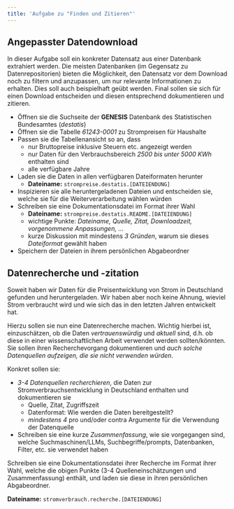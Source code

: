 ```yaml
---
title: 'Aufgabe zu "Finden und Zitieren"'
---
```



## Angepasster Datendownload

In dieser Aufgabe soll ein konkreter Datensatz aus einer Datenbank extrahiert werden.
Die meisten Datenbanken (im Gegensatz zu Datenrepositorien) bieten die Möglichkeit, den Datensatz vor dem Download noch zu filtern und anzupassen, um nur relevante Informationen zu erhalten.
Dies soll auch beispielhaft geübt werden.
Final sollen sie sich für einen Download entscheiden und diesen entsprechend dokumentieren und zitieren.

- Öffnen sie die Suchseite der **GENESIS** Datenbank des Statistischen Bundesamtes (*destatis*)
- Öffnen sie die Tabelle *61243-0001* zu Strompreisen für Haushalte
- Passen sie die Tabellenansicht so an, dass
  - nur Bruttopreise inklusive Steuern etc. angezeigt werden
  - nur Daten für den Verbrauchsbereich *2500 bis unter 5000 KWh* enthalten sind
  - alle verfügbare Jahre
- Laden sie die Daten in allen verfügbaren Dateiformaten herunter
  - **Dateiname:** `strompreise.destatis.[DATEIENDUNG]`
- Inspizieren sie alle heruntergeladenen Dateien und entscheiden sie, welche sie für die Weiterverarbeitung wählen würden
- Schreiben sie eine Dokumentationsdatei im Format ihrer Wahl
  - **Dateiname:** `strompreise.destatis.README.[DATEIENDUNG]`
  - wichtige Punkte: *Dateiname, Quelle, Zitat, Downloadzeit, vorgenommene Anpassungen, ...*
  - kurze Diskussion mit mindestens *3 Gründen*, warum sie dieses *Dateiformat* gewählt haben
- Speichern der Dateien in ihrem persönlichen Abgabeordner




## Datenrecherche und -zitation

Soweit haben wir Daten für die Preisentwicklung von Strom in Deutschland gefunden und heruntergeladen. 
Wir haben aber noch keine Ahnung, wieviel Strom verbraucht wird und wie sich das in den letzten Jahren entwickelt hat.

Hierzu sollen sie nun eine Datenrecherche machen.
Wichtig hierbei ist, einzuschätzen, ob die Daten *vertrauenswürdig* und *aktuell* sind, d.h. ob diese in einer wissenschaftlichen Arbeit verwendet werden sollten/könnten.
Sie sollen ihren Recherchevorgang dokumentieren und *auch solche Datenquellen aufzeigen, die sie nicht verwenden würden*.

Konkret sollen sie:

- *3-4 Datenquellen recherchieren*, die Daten zur Stromverbrauchsentwicklung in Deutschland enthalten und dokumentieren sie
  - Quelle, Zitat, Zugriffszeit
  - Datenformat: Wie werden die Daten bereitgestellt?
  - *mindestens 4* pro und/oder contra Argumente für die Verwendung der Datenquelle
- Schreiben sie eine kurze *Zusammenfassung*, wie sie vorgegangen sind, welche Suchmaschinen/LLMs, Suchbegriffe/prompts, Datenbanken, Filter, etc. sie verwendet haben

Schreiben sie eine Dokumentationsdatei ihrer Recherche im Format ihrer Wahl, welche die obigen Punkte (3-4 Quelleneinschätzungen und Zusammenfassung) enthält, und laden sie diese in ihren persönlichen Abgabeordner.

**Dateiname:** `stromverbrauch.recherche.[DATEIENDUNG]`




